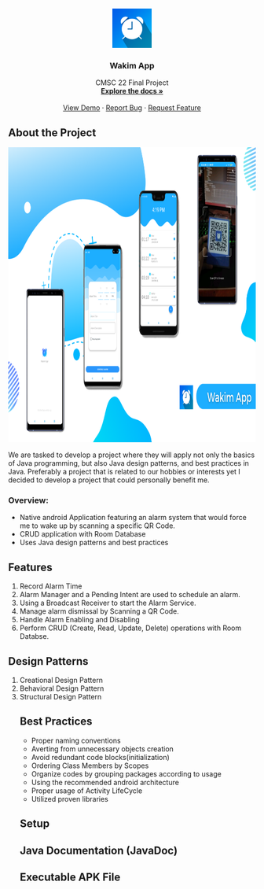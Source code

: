 <!-- PROJECT LOGO -->
<br />
<div align="center">
  <a href="https://github.com/othneildrew/Best-README-Template">
    <img src="assets/logo.png" alt="Logo" width="80" height="80">
  </a>

  <h3 align="center">Wakim App</h3>

  <p align="center">
    CMSC 22 Final Project
    <br />
    <a href="https://github.com/Kim-Arcena/Wakim"><strong>Explore the docs »</strong></a>
    <br />
    <br />
    <a href="https://github.com/Kim-Arcena/Wakim">View Demo</a>
    ·
    <a href="https://github.com/Kim-Arcena/Wakim/issues">Report Bug</a>
    ·
    <a href="https://github.com/Kim-Arcena/Wakim/issues">Request Feature</a>
  </p>
</div>

<div>
  <!-- ABOUT THE PROJECT -->
  <h2>About the Project</h2>

  <a href="https://github.com/Kim-Arcena/Wakim">
      <img src="assets/banner.png" alt="Banner" width="1500" height="600">
    </a>

  We are tasked to develop a project where they will apply not only the basics of Java programming, but also Java design patterns, and best practices in Java.
  Preferably a project that is related to our hobbies or interests yet I decided to develop a project that could personally benefit me.

  <h3>Overview:</h3>

  <ul>
    <li>Native android Application featuring an alarm system that would force me to wake up by scanning a specific QR Code.</li>
    <li>CRUD application with Room Database</li>
    <li>Uses Java design patterns and best practices</li>
  </ul>
</div>

<div> 
  <!-- FEATURES -->
  <h2>Features</h2>
    <ol>
      <li>Record Alarm Time</li>
      <li>Alarm Manager and a Pending Intent are used to schedule an alarm.</li>
      <li>Using a Broadcast Receiver to start the Alarm Service.</li>
      <li>Manage alarm dismissal by Scanning a QR Code.</li>
      <li>Handle Alarm Enabling and Disabling</li>
      <li>Perform CRUD (Create, Read, Update, Delete) operations with Room Databse.</li>
    </0l>
</div>


<!-- DESIGN PATTERNS -->
<h2>Design Patterns</h2>
  <ol>
      <li>Creational Design Pattern</li>
      <li>Behavioral Design Pattern</li>
      <li>Structural Design Pattern</li>
  </0l>

<div>
<!-- BEST PRACTICES -->
<h2>Best Practices</h2>
  <ul>
    <li>Proper naming conventions</li>
    <li>Averting from unnecessary objects creation</li>
    <li>Avoid redundant code blocks(initialization)</li>
    <li>Ordering Class Members by Scopes</li>
    <li>Organize codes by grouping packages according to usage</li>
    <li>Using the recommended android architecture</li>
    <li>Proper usage of Activity LifeCycle</li>
    <li>Utilized proven libraries </li>
  </ul>
</div>

<h2>Setup</h2>

<h2>Java Documentation (JavaDoc)</h2>

<h2>Executable APK File</h2>
